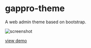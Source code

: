 gappro-theme
============

A web admin theme based on bootstrap.

![screenshot](http://boostbob.gotoip4.com/themes/gappro/screenshot.png)

[view demo](http://boostbob.gotoip4.com/themes/gappro/)
